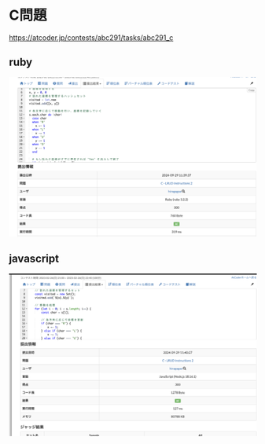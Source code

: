# C問題
https://atcoder.jp/contests/abc291/tasks/abc291_c
## ruby
![alt text](image.png)
## javascript 
![alt text](image-1.png)
